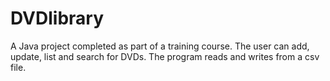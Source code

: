 # DVDlibrary
A Java project completed as part of a training course.
The user can add, update, list and search for DVDs. The program reads and writes from a csv file.
